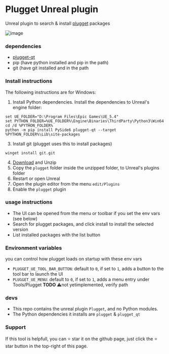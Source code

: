 # Plugget Unreal plugin

Unreal plugin to search & install [plugget](https://github.com/plugget/plugget) packages 

![image](https://github.com/plugget/plugget-qt-addon/assets/3758308/0752c140-5b26-452e-81ac-fc4e36ccdb23)<br>

### dependencies
- [plugget-qt](https://github.com/plugget/plugget-qt)
- pip (have python installed and pip in the path)
- git (have git installed and in the path

### Install instructions
The following instructions are for Windows:
1. Install Python dependencies.
Install the dependencies to Unreal's engine folder:
```batch
set UE_FOLDER="D:\Program Files\Epic Games\UE_5.4"
set PYTHON_FOLDER=%UE_FOLDER%\Engine\Binaries\ThirdParty\Python3\Win64
cd /d %PYTHON_FOLDER%
python -m pip install PySide6 plugget-qt --target %PYTHON_FOLDER%\Lib\site-packages
```
3. Install git (plugget uses this to install packages)
```
winget install git.git
```
4. [Download](https://github.com/plugget/plugget-unreal-plugin/archive/refs/heads/main.zip) and Unzip
5. Copy the `plugget` folder inside the unzipped folder, to Unreal's plugins folder
6. Restart or open Unreal
7. Open the plugin editor from the menu `edit/Plugins`
8. Enable the `plugget` plugin 


### usage instructions
- The UI can be opened from the menu or toolbar if you set the env vars (see below)
- Search for plugget packages, and click install to install the selected version
- List installed packages with the list button

### Environment variables
you can control how plugget loads on startup with these env vars
- `PLUGGET_UE_TOOL_BAR_BUTTON`: default to `0`, if set to `1`, adds a button to the tool bar to launch the UI 
- `PLUGGET_UE_MENU`:  default to `0`, if set to `1`, adds a menu entry under Tools/Plugget **TODO** ⚠️not yetimplemented, verify path

### devs
- This repo contains the unreal plugin `Plugget`, and no Python modules.
- The Python dependencies it installs are `plugget` & `plugget_qt`

### Support

If this tool is helpfull, you can ⭐ star it on the github page,
just click the ⭐ star button in the top-right of this page.
